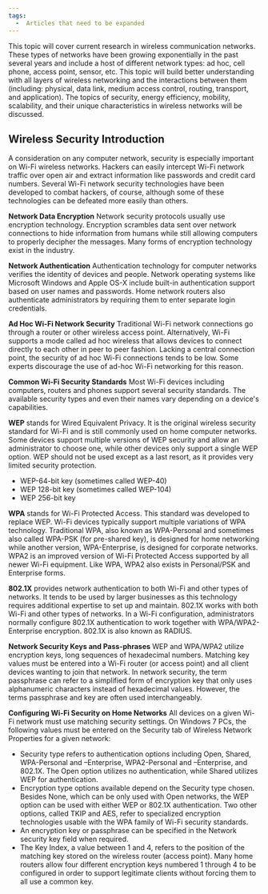 ```yaml
---
tags:
  -  Articles that need to be expanded
---
```

This topic will cover current research in wireless communication
networks. These types of networks have been growing exponentially in the
past several years and include a host of different network types: ad
hoc, cell phone, access point, sensor, etc. This topic will build better
understanding with all layers of wireless networking and the
interactions between them (including: physical, data link, medium access
control, routing, transport, and application). The topics of security,
energy efficiency, mobility, scalability, and their unique
characteristics in wireless networks will be discussed.

## Wireless Security Introduction

A consideration on any computer network, security is especially
important on Wi-Fi wireless networks. Hackers can easily intercept Wi-Fi
network traffic over open air and extract information like passwords and
credit card numbers. Several Wi-Fi network security technologies have
been developed to combat hackers, of course, although some of these
technologies can be defeated more easily than others.

**Network Data Encryption** Network security protocols usually use
encryption technology. Encryption scrambles data sent over network
connections to hide information from humans while still allowing
computers to properly decipher the messages. Many forms of encryption
technology exist in the industry.

**Network Authentication** Authentication technology for computer
networks verifies the identity of devices and people. Network operating
systems like Microsoft Windows and Apple OS-X include built-in
authentication support based on user names and passwords. Home network
routers also authenticate administrators by requiring them to enter
separate login credentials.

**Ad Hoc Wi-Fi Network Security** Traditional Wi-Fi network connections
go through a router or other wireless access point. Alternatively, Wi-Fi
supports a mode called ad hoc wireless that allows devices to connect
directly to each other in peer to peer fashion. Lacking a central
connection point, the security of ad hoc Wi-Fi connections tends to be
low. Some experts discourage the use of ad-hoc Wi-Fi networking for this
reason.

**Common Wi-Fi Security Standards** Most Wi-Fi devices including
computers, routers and phones support several security standards. The
available security types and even their names vary depending on a
device's capabilities.

**WEP** stands for Wired Equivalent Privacy. It is the original wireless
security standard for Wi-Fi and is still commonly used on home computer
networks. Some devices support multiple versions of WEP security and
allow an administrator to choose one, while other devices only support a
single WEP option. WEP should not be used except as a last resort, as it
provides very limited security protection.

- WEP-64-bit key (sometimes called WEP-40)
- WEP 128-bit key (sometimes called WEP-104)
- WEP 256-bit key

**WPA** stands for Wi-Fi Protected Access. This standard was developed
to replace WEP. Wi-Fi devices typically support multiple variations of
WPA technology. Traditional WPA, also known as WPA-Personal and
sometimes also called WPA-PSK (for pre-shared key), is designed for home
networking while another version, WPA-Enterprise, is designed for
corporate networks. WPA2 is an improved version of Wi-Fi Protected
Access supported by all newer Wi-Fi equipment. Like WPA, WPA2 also
exists in Personal/PSK and Enterprise forms.

**802.1X** provides network authentication to both Wi-Fi and other types
of networks. It tends to be used by larger businesses as this technology
requires additional expertise to set up and maintain. 802.1X works with
both Wi-Fi and other types of networks. In a Wi-Fi configuration,
administrators normally configure 802.1X authentication to work together
with WPA/WPA2-Enterprise encryption. 802.1X is also known as RADIUS.

**Network Security Keys and Pass-phrases** WEP and WPA/WPA2 utilize
encryption keys, long sequences of hexadecimal numbers. Matching key
values must be entered into a Wi-Fi router (or access point) and all
client devices wanting to join that network. In network security, the
term passphrase can refer to a simplified form of encryption key that
only uses alphanumeric characters instead of hexadecimal values.
However, the terms passphrase and key are often used interchangeably.

**Configuring Wi-Fi Security on Home Networks** All devices on a given
Wi-Fi network must use matching security settings. On Windows 7 PCs, the
following values must be entered on the Security tab of Wireless Network
Properties for a given network:

- Security type refers to authentication options including Open, Shared,
  WPA-Personal and –Enterprise, WPA2-Personal and –Enterprise, and
  802.1X. The Open option utilizes no authentication, while Shared
  utilizes WEP for authentication.
- Encryption type options available depend on the Security type chosen.
  Besides None, which can be only used with Open networks, the WEP
  option can be used with either WEP or 802.1X authentication. Two other
  options, called TKIP and AES, refer to specialized encryption
  technologies usable with the WPA family of Wi-Fi security standards.
- An encryption key or passphrase can be specified in the Network
  security key field when required.
- The Key Index, a value between 1 and 4, refers to the position of the
  matching key stored on the wireless router (access point). Many home
  routers allow four different encryption keys numbered 1 through 4 to
  be configured in order to support legitimate clients without forcing
  them to all use a common key.